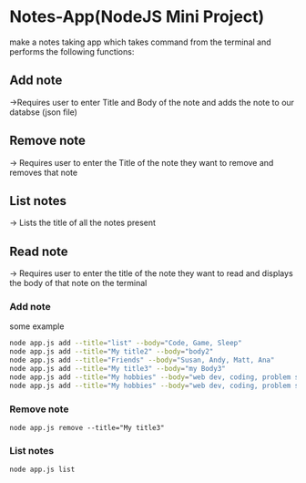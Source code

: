 # Notes-App(NodeJS Mini Project)

make a notes taking app which takes command from the terminal and performs the following functions:

## Add note 
->Requires user to enter Title and Body of the note and adds the note to our databse (json file)
## Remove note 
-> 
Requires user to enter the Title of the note they want to remove and removes that note
## List notes 
->
Lists the title of all the notes present
## Read note 
-> Requires user to enter the title of the note they want to read and displays the body of that note on the terminal

### Add note 


some example

```bash
node app.js add --title="list" --body="Code, Game, Sleep"
node app.js add --title="My title2" --body="body2"
node app.js add --title="Friends" --body="Susan, Andy, Matt, Ana"
node app.js add --title="My title3" --body="my Body3"
node app.js add --title="My hobbies" --body="web dev, coding, problem solving"
node app.js add --title="My hobbies" --body="web dev, coding, problem solving"
```



### Remove note 
```
node app.js remove --title="My title3"
```

### List notes 
```
node app.js list
```

